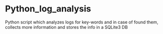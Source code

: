 # Python_log_analysis
Python script which analyzes logs for key-words and in case of found them, collects more information and stores the info in a SQLite3 DB
